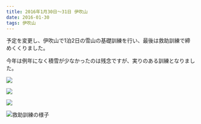 ```yaml
---
title: 2016年1月30日～31日 伊吹山
date: 2016-01-30 
tags: 伊吹山
---
```


予定を変更し、伊吹山で1泊2日の雪山の基礎訓練を行い、最後は救助訓練で締めくくりました。  

今年は例年になく積雪が少なかったのは残念ですが、実りのある訓練となりました。  

![](/2016/01/30/20160130/p13000441.jpg)  

![](/2016/01/30/20160130/p13100801.jpg)  

![](/2016/01/30/20160130/p13100821.jpg)  

![救助訓練の様子](/2016/01/30/20160130/img_1953.jpg)  

